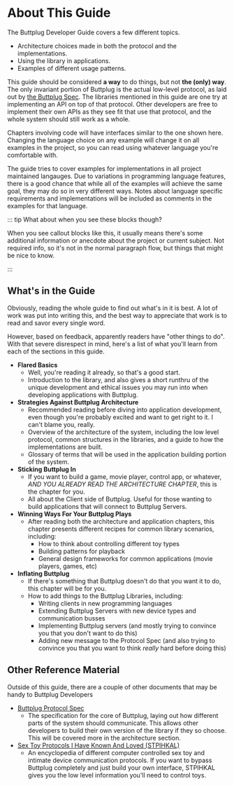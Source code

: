 # About This Guide

The Buttplug Developer Guide covers a few different topics.

- Architecture choices made in both the protocol and the implementations.
- Using the library in applications.
- Examples of different usage patterns.

This guide should be considered **a way** to do things, but not **the (only) way**. The only invariant portion of Buttplug is the actual low-level protocol, as laid out by [the Buttplug Spec](https://buttplug-spec.docs.buttplug.io). The libraries mentioned in this guide are one try at implementing an API on top of that protocol. Other developers are free to implement their own APIs as they see fit that use that protocol, and the whole system should still work as a whole.

Chapters involving code will have interfaces similar to the one shown here. Changing the language choice on any example will change it on all examples in the project, so you can read using whatever language you're comfortable with.

<CodeSwitcher :languages="{rust:'Rust', csharp:'C#', python:'Python', ts:'TypeScript', js:'JS', twine: 'Twine (Sugarcube)'}">
<template v-slot:rust>

```rust
// This is some Rust
let a = 1 + 2;
```

</template>
<template v-slot:csharp>

```csharp
// This is some C#
var a = 1 + 2;
```

</template>
<template v-slot:python>

```python
# This is some python
a = 1 + 2
```

</template>
<template v-slot:js>

```js
// This is some Javascript
let a = 1 + 2;
```

</template>
<template v-slot:ts>

```ts
// This is some Typescript
let a = 1 + 2;
```

</template>
<template v-slot:twine>

```html
<!-- This is some Twine Sugarcube Syntax -->

<< 1 + 2 >>
```

</template>
</CodeSwitcher>

The guide tries to cover examples for implementations in all project maintained langauges. Due to variations in programming language features, there is a good chance that while all of the examples will achieve the same goal, they may do so in very different ways. Notes about language specific requirements and implementations will be included as comments in the examples for that language.

::: tip What about when you see these blocks though?

When you see callout blocks like this, it usually means there's some additional information or anecdote about the project or current subject. Not required info, so it's not in the normal paragraph flow, but things that might be nice to know.

:::

## What's in the Guide

Obviously, reading the whole guide to find out what's in it is best. A lot of work was put into writing this, and the best way to appreciate that work is to read and savor every single word.

However, based on feedback, apparently readers have "other things to do". With that severe disrespect in mind, here's a list of what you'll learn from each of the sections in this guide.

* **Flared Basics**
    * Well, you're reading it already, so that's a good start. 
    * Introduction to the library, and also gives a short runthru of the unique development and ethical issues you may run into when developing applications with Buttplug.
* **Strategies Against Buttplug Architecture**
    * Recommended reading before diving into application development, even though you're probably excited and want to get right to it. I can't blame you, really.
    * Overview of the architecture of the system, including the low level protocol, common structures in the libraries, and a guide to how the implementations are built.
    * Glossary of terms that will be used in the application building portion of the system.
* **Sticking Buttplug In**
    * If you want to build a game, movie player, control app, or whatever, *AND YOU ALREADY READ THE ARCHITECTURE CHAPTER*, this is the chapter for you.
    * All about the Client side of Buttplug. Useful for those wanting to build applications that will connect to Buttplug Servers. 
* **Winning Ways For Your Buttplug Plays**
    * After reading both the architecture and application chapters, this chapter presents different recipes for common library scenarios, including:
        * How to think about controlling different toy types
        * Building patterns for playback
        * General design frameworks for common applications (movie players, games, etc)
* **Inflating Buttplug**
    * If there's something that Buttplug doesn't do that you want it to do, this chapter will be for you.
    * How to add things to the Buttplug Libraries, including:
        * Writing clients in new programming languages
        * Extending Buttplug Servers with new device types and communication busses
        * Implementing Buttplug servers (and mostly trying to convince you that you don't want to do this)
        * Adding new message to the Protocol Spec (and also trying to convince you that you want to think *really* hard before doing this)

## Other Reference Material

Outside of this guide, there are a couple of other documents that may be handy to Buttplug Developers

* [Buttplug Protocol Spec](https://buttplug-spec.docs.buttplug.io)
    * The specification for the core of Buttplug, laying out how different parts of the system should communicate. This allows other developers to build their own version of the library if they so choose. This will be covered more in the architecture section.
* [Sex Toy Protocols I Have Known And Loved (STPIHKAL)](https://stpihkal.docs.buttplug.io)
    * An encyclopedia of different computer controlled sex toy and intimate device communication protocols. If you want to bypass Buttplug completely and just build your own interface, STPIHKAL gives you the low level information you'll need to control toys.